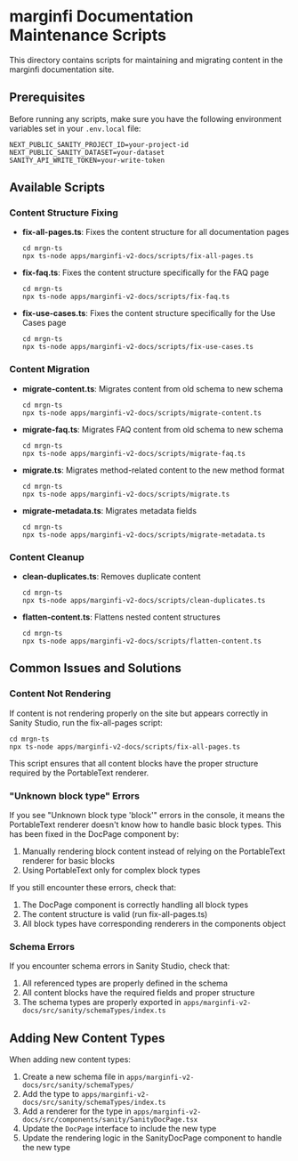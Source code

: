 # marginfi Documentation Maintenance Scripts

This directory contains scripts for maintaining and migrating content in the marginfi documentation site.

## Prerequisites

Before running any scripts, make sure you have the following environment variables set in your `.env.local` file:

```
NEXT_PUBLIC_SANITY_PROJECT_ID=your-project-id
NEXT_PUBLIC_SANITY_DATASET=your-dataset
SANITY_API_WRITE_TOKEN=your-write-token
```

## Available Scripts

### Content Structure Fixing

- **fix-all-pages.ts**: Fixes the content structure for all documentation pages
  ```
  cd mrgn-ts
  npx ts-node apps/marginfi-v2-docs/scripts/fix-all-pages.ts
  ```

- **fix-faq.ts**: Fixes the content structure specifically for the FAQ page
  ```
  cd mrgn-ts
  npx ts-node apps/marginfi-v2-docs/scripts/fix-faq.ts
  ```

- **fix-use-cases.ts**: Fixes the content structure specifically for the Use Cases page
  ```
  cd mrgn-ts
  npx ts-node apps/marginfi-v2-docs/scripts/fix-use-cases.ts
  ```

### Content Migration

- **migrate-content.ts**: Migrates content from old schema to new schema
  ```
  cd mrgn-ts
  npx ts-node apps/marginfi-v2-docs/scripts/migrate-content.ts
  ```

- **migrate-faq.ts**: Migrates FAQ content from old schema to new schema
  ```
  cd mrgn-ts
  npx ts-node apps/marginfi-v2-docs/scripts/migrate-faq.ts
  ```

- **migrate.ts**: Migrates method-related content to the new method format
  ```
  cd mrgn-ts
  npx ts-node apps/marginfi-v2-docs/scripts/migrate.ts
  ```

- **migrate-metadata.ts**: Migrates metadata fields
  ```
  cd mrgn-ts
  npx ts-node apps/marginfi-v2-docs/scripts/migrate-metadata.ts
  ```

### Content Cleanup

- **clean-duplicates.ts**: Removes duplicate content
  ```
  cd mrgn-ts
  npx ts-node apps/marginfi-v2-docs/scripts/clean-duplicates.ts
  ```

- **flatten-content.ts**: Flattens nested content structures
  ```
  cd mrgn-ts
  npx ts-node apps/marginfi-v2-docs/scripts/flatten-content.ts
  ```

## Common Issues and Solutions

### Content Not Rendering

If content is not rendering properly on the site but appears correctly in Sanity Studio, run the fix-all-pages script:

```
cd mrgn-ts
npx ts-node apps/marginfi-v2-docs/scripts/fix-all-pages.ts
```

This script ensures that all content blocks have the proper structure required by the PortableText renderer.

### "Unknown block type" Errors

If you see "Unknown block type 'block'" errors in the console, it means the PortableText renderer doesn't know how to handle basic block types. This has been fixed in the DocPage component by:

1. Manually rendering block content instead of relying on the PortableText renderer for basic blocks
2. Using PortableText only for complex block types

If you still encounter these errors, check that:
1. The DocPage component is correctly handling all block types
2. The content structure is valid (run fix-all-pages.ts)
3. All block types have corresponding renderers in the components object

### Schema Errors

If you encounter schema errors in Sanity Studio, check that:

1. All referenced types are properly defined in the schema
2. All content blocks have the required fields and proper structure
3. The schema types are properly exported in `apps/marginfi-v2-docs/src/sanity/schemaTypes/index.ts`

## Adding New Content Types

When adding new content types:

1. Create a new schema file in `apps/marginfi-v2-docs/src/sanity/schemaTypes/`
2. Add the type to `apps/marginfi-v2-docs/src/sanity/schemaTypes/index.ts`
3. Add a renderer for the type in `apps/marginfi-v2-docs/src/components/sanity/SanityDocPage.tsx`
4. Update the `DocPage` interface to include the new type
5. Update the rendering logic in the SanityDocPage component to handle the new type 
